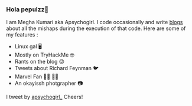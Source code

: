 ### Hola pepulzz🦊

I am Megha Kumari aka Apsychogirl. I code occasionally and write [blogs](https://medium.com/@apsychogirl) about all the mishaps during the execution of that code. Here are some of my features :

- Linux gal 🖥
- Mostly on TryHackMe 🤓
- Rants on the blog 😡
- Tweets about Richard Feynman 🐦
- Marvel Fan 🦸‍♂️ 🦸‍♀️
- An okayissh photgrapher 📷

I tweet by [apsychogirl_](https://twitter.com/apsychogirl_)
Cheers!
